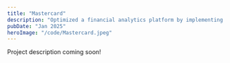```yaml
---
title: "Mastercard"
description: "Optimized a financial analytics platform by implementing fixed date filtering and validating matching strategies with Monte Carlo simulations, boosting user efficiency by 30% and accuracy by 25%."
pubDate: "Jan 2025"
heroImage: "/code/Mastercard.jpeg"
---
```


Project description coming soon!
